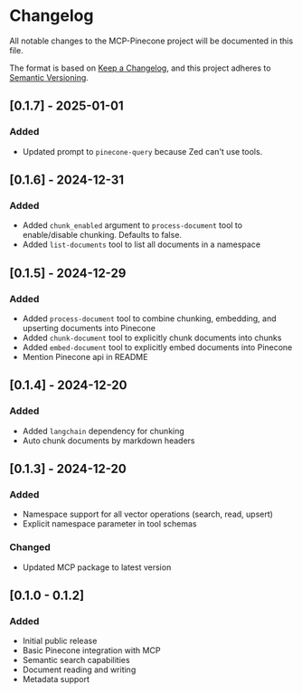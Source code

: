# Changelog

All notable changes to the MCP-Pinecone project will be documented in this file.

The format is based on [Keep a Changelog](https://keepachangelog.com/en/1.0.0/),
and this project adheres to [Semantic Versioning](https://semver.org/spec/v2.0.0.html).

## [0.1.7] - 2025-01-01
### Added
- Updated prompt to `pinecone-query` because Zed can't use tools.

## [0.1.6] - 2024-12-31
### Added
- Added `chunk_enabled` argument to `process-document` tool to enable/disable chunking. Defaults to false.
- Added `list-documents` tool to list all documents in a namespace

## [0.1.5] - 2024-12-29
### Added
- Added `process-document` tool to combine chunking, embedding, and upserting documents into Pinecone
- Added `chunk-document` tool to explicitly chunk documents into chunks
- Added `embed-document` tool to explicitly embed documents into Pinecone
- Mention Pinecone api in README

## [0.1.4] - 2024-12-20
### Added
- Added `langchain` dependency for chunking
- Auto chunk documents by markdown headers

## [0.1.3] - 2024-12-20
### Added
- Namespace support for all vector operations (search, read, upsert)
- Explicit namespace parameter in tool schemas

### Changed
- Updated MCP package to latest version

## [0.1.0 - 0.1.2]
### Added
- Initial public release
- Basic Pinecone integration with MCP
- Semantic search capabilities
- Document reading and writing
- Metadata support
